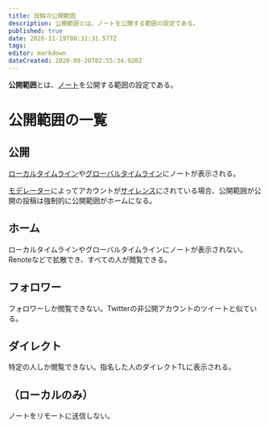 ```yaml
---
title: 投稿の公開範囲
description: 公開範囲とは、ノートを公開する範囲の設定である。
published: true
date: 2020-11-19T08:32:31.577Z
tags: 
editor: markdown
dateCreated: 2020-09-20T02:55:34.920Z
---
```


**公開範囲**とは、[ノート](/ja/function/note)を公開する範囲の設定である。

# 公開範囲の一覧
## 公開
[ローカルタイムライン](/ja/help/tl#ローカル)や[グローバルタイムライン](/ja/help/tl#グローバル)にノートが表示される。

[モデレーター](/ja/function/moderator)によってアカウントが[サイレンス](/ja/function/silence)にされている場合、公開範囲が公開の投稿は強制的に公開範囲がホームになる。

## ホーム
ローカルタイムラインやグローバルタイムラインにノートが表示されない。Renoteなどで拡散でき、すべての人が閲覧できる。

## フォロワー
フォロワーしか閲覧できない。Twitterの非公開アカウントのツイートと似ている。

## ダイレクト
特定の人しか閲覧できない。指名した人のダイレクトTLに表示される。

## （ローカルのみ）
ノートをリモートに送信しない。